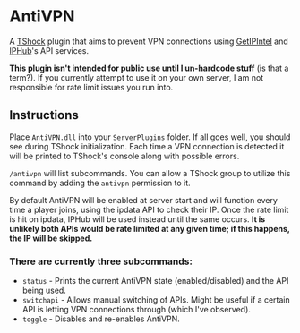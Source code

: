 # AntiVPN
A [TShock](https://github.com/Pryaxis/TShock) plugin that aims to prevent VPN connections using [GetIPIntel](https://getipintel.net/) and [IPHub](https://iphub.info/)'s API services.

**This plugin isn't intended for public use until I un-hardcode stuff** (is that a term?). If you currently attempt to use it on your own server, I am not responsible for rate limit issues you run into.

## Instructions
Place `AntiVPN.dll` into your `ServerPlugins` folder. If all goes well, you should see during TShock initialization.
Each time a VPN connection is detected it will be printed to TShock's console along with possible errors.

`/antivpn` will list subcommands. You can allow a TShock group to utilize this command by adding the `antivpn` permission to it.

By default AntiVPN will be enabled at server start and will function every time a player joins, using the ipdata API to check their IP. Once the rate limit is hit on ipdata,
IPHub will be used instead until the same occurs. **It is unlikely both APIs would be rate limited at any given time; if this happens, the IP will be skipped.**

### There are currently three subcommands:
 * `status` - Prints the current AntiVPN state (enabled/disabled) and the API being used.
 * `switchapi` - Allows manual switching of APIs. Might be useful if a certain API is letting VPN connections through (which I've observed).
 * `toggle` - Disables and re-enables AntiVPN.